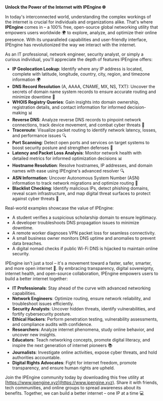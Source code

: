 **Unlock the Power of the Internet with IPEngine 🌐**

In today's interconnected world, understanding the complex workings of the internet is crucial for individuals and organizations alike. That's where **IPEngine** comes in – a 100% free, open-source global networking utility that empowers users worldwide 🌍 to explore, analyze, and optimize their online presence. With its unparalleled capabilities and user-friendly interface, IPEngine has revolutionized the way we interact with the internet.

As an IT professional, network engineer, security analyst, or simply a curious individual, you'll appreciate the depth of features IPEngine offers:

*   **IP Geolocation Lookup**: Identify where any IP address is located, complete with latitude, longitude, country, city, region, and timezone information 🌍
*   **DNS Record Resolution** (A, AAAA, CNAME, MX, NS, TXT): Uncover the secrets of domain name system records to ensure accurate routing and minimize downtime 🔑
*   **WHOIS Registry Queries**: Gain insights into domain ownership, registration details, and contact information for informed decision-making 📊
*   **Reverse DNS**: Analyze reverse DNS records to pinpoint network connections, track device movement, and combat cyber threats 🚀
*   **Traceroute**: Visualize packet routing to identify network latency, losses, and performance issues 🔍
*   **Port Scanning**: Detect open ports and services on target systems to boost security posture and strengthen defenses 💪
*   **Latency and Packet Loss Analysis**: Monitor network health with detailed metrics for informed optimization decisions 📊
*   **Hostname Resolution**: Resolve hostnames, IP addresses, and domain names with ease using IPEngine's advanced resolver 🔍
*   **ASN Information**: Uncover Autonomous System Number (ASN) information to track network migrations and optimize routing 🔑
*   **Blacklist Checking**: Identify malicious IPs, detect phishing domains, reveal scam infrastructure, and map digital threat surfaces to protect against cyber threats 🚨

Real-world examples showcase the value of IPEngine:

*   A student verifies a suspicious scholarship domain to ensure legitimacy.
*   A developer troubleshoots DNS propagation issues to minimize downtime.
*   A remote worker diagnoses VPN packet loss for seamless connectivity.
*   A small business owner monitors DNS uptime and anomalies to prevent data breaches.
*   A digital nomad checks if public Wi-Fi DNS is hijacked to maintain online security.

IPEngine isn't just a tool – it's a movement toward a faster, safer, smarter, and more open internet 🚀. By embracing transparency, digital sovereignty, internet health, and open-source collaboration, IPEngine empowers users to build a better internet together:

*   **IT Professionals**: Stay ahead of the curve with advanced networking capabilities.
*   **Network Engineers**: Optimize routing, ensure network reliability, and troubleshoot issues efficiently.
*   **Security Analysts**: Uncover hidden threats, identify vulnerabilities, and fortify cybersecurity posture.
*   **Ethical Hackers**: Perform penetration testing, vulnerability assessments, and compliance audits with confidence.
*   **Researchers**: Analyze internet phenomena, study online behavior, and uncover new insights.
*   **Educators**: Teach networking concepts, promote digital literacy, and inspire the next generation of internet pioneers 📚
*   **Journalists**: Investigate online activities, expose cyber threats, and hold authorities accountable.
*   **Digital Rights Advocates**: Fight for internet freedom, promote transparency, and ensure human rights are upheld.

Join the IPEngine community today by downloading this free utility at [https://www.ipengine.xyz](https://www.ipengine.xyz). Share it with friends, tech communities, and online groups to spread awareness about its benefits. Together, we can build a better internet – one IP at a time 💻